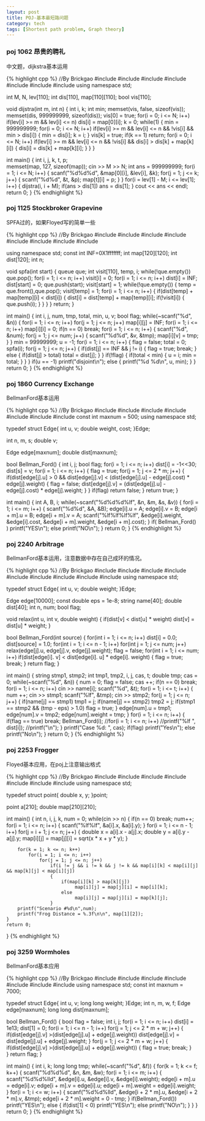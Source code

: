 ```yaml
---
layout: post
title: POJ-基本最短路问题
category: tech
tags: [Shortest path problem, Graph theory]
---
```


### poj 1062 昂贵的聘礼

中文题，dijkstra基本运用

{% highlight cpp %}
//By Brickgao
#include <iostream>
#include <cstdio>
#include <cstring>
#include <cmath>
#include <cstdlib>
#include <algorithm>
#include <vector>
using namespace std;

int M, N, lev[110];
int dis[110], map[110][110];
bool vis[110];

void dijstra(int m, int n)
{
    int i, k;
    int min;
    memset(vis, false, sizeof(vis));
    memset(dis, 999999999, sizeof(dis));
    vis[0] = true;
    for(i = 0; i <= N; i++)
        if(lev[i] >= m && lev[i] <= n)
            dis[i] = map[0][i];
    k = 0;
    while(1)
    {
        min = 999999999;
        for(i = 0; i <= N; i++)
            if(lev[i] >= m && lev[i] <= n && !vis[i] && min > dis[i])
            {
                min = dis[i];
                k = i;
            }
        vis[k] = true;
        if(k == 1)
            return;
        for(i = 0; i <= N; i++)
            if(lev[i] >= m && lev[i] <= n && !vis[i] && dis[i] > dis[k] + map[k][i])
            {
                dis[i] = dis[k] + map[k][i];
            }
    }
}

int main()
{
    int i, j, k, t, p;                                                                                                                                          
    memset(map, 127, sizeof(map));
    cin >> M >> N;
    int ans = 999999999;
    for(i = 1; i <= N; i++)
    {
        scanf("%d%d%d", &map[0][i], &lev[i], &k);
        for(j = 1; j <= k; j++)
        {
            scanf("%d%d", &t, &p);
            map[t][i] = p;
        }
    }
    for(i = lev[1] - M; i <= lev[1]; i++)
    {
        dijstra(i, i + M);
        if(ans > dis[1])
            ans = dis[1];
    }
    cout << ans << endl;
    return 0;
}
{% endhighlight %}

### poj 1125 Stockbroker Grapevine

SPFA过的，如果Floyed写的简单一些

{% highlight cpp %}
//By Brickgao
#include <iostream>
#include <cstdio>
#include <cstring>
#include <cmath>
#include <cstdlib>
#include <algorithm>
#include <vector>
#include <queue>

using namespace std;
const int INF=0X1fffffff;
int map[120][120];
int dist[120];
int n;

void spfa(int start)
{
	queue <int> que;
	int visit[110], temp, i;
	while(!que.empty())
		que.pop();
	for(i = 1; i <= n; i++) visit[i] = 0;
	for(i = 1; i <= n; i++)
		dist[i] = INF;
	dist[start] = 0;
	que.push(start);
	visit[start] = 1;
	while(!que.empty())
	{
		temp = que.front(),que.pop();
		visit[temp] = 1;
		for(i = 1; i <= n; i++)
		{
			if(dist[temp] + map[temp][i] < dist[i])
			{
				dist[i] = dist[temp] + map[temp][i];
				if(!visit[i])
				{
					que.push(i);
				}
			}
		}
	}
	return;
}

int main()
{
	int i, j, num, tmp, total, min, u, v;
	bool flag;
	while(~scanf("%d", &n))
	{
		for(i = 1; i <= n; i++)
			for(j = 1; j <= n; j++)
				map[i][j] = INF;
		for(i = 1; i <= n; i++)
			map[i][i] = 0;
		if(n == 0) break;
		for(i = 1; i <= n; i++)
		{
			scanf("%d", &num);
			for(j = 1; j <= num; j++)
			{
				scanf("%d%d", &v, &tmp);
				map[i][v] = tmp;
			}
		}
		min = 99999999;
		u = -1;
		for(i = 1; i <= n; i++)
		{
			flag = false;
			total = 0;
			spfa(i);
			for(j = 1; j <= n; j++)
			{
				if(dist[j] == INF && j != i)
				{
					flag = true;
					break;
				}
				else
				{
					if(dist[j] > total)
						total = dist[j];
				}
			}
			if(!flag)
			{
				if(total < min)
				{
					u = i;
					min = total;
				}
			}
		}
		if(u == -1) printf("disjoint\n");
		else
		{
			printf("%d %d\n", u, min);
		}
	}
    return 0;
}
{% endhighlight %}

### poj 1860 Currency Exchange

BellmanFord基本运用

{% highlight cpp %}
//By Brickgao
#include <iostream>
#include <cstdio>
#include <cstring>
#include <cmath>
#include <cstdlib>
#include <algorithm>
#include <vector>
const int maxnum = 500;
using namespace std;

typedef struct Edge{
	int u, v;
	double weight, cost;
}Edge;

int n, m, s;
double v;

Edge edge[maxnum];
double dist[maxnum];

bool Bellman_Ford()
{
	int i, j;
	bool flag;
	for(i = 1; i <= n; i++)
		dist[i] = -1<<30;
	dist[s] = v;
	for(i = 1; i <= n; i++)
	{
	    flag = true;
		for(j = 1; j <= 2 * m; j++)
		{
		    if(dist[edge[j].u] > 0 && dist[edge[j].v] < (dist[edge[j].u] - edge[j].cost) * edge[j].weight)
		    {
                flag = false;
                dist[edge[j].v] = (dist[edge[j].u] - edge[j].cost) * edge[j].weight;
		    }
		}
		if(flag)   return false;
	}
    return true;
}

int main()
{
	int A, B, i;
	while(~scanf("%d%d%d%lf", &n, &m, &s, &v))
	{
		for(i = 1; i <= m; i++)
		{
		    scanf("%d%d", &A, &B);
			edge[i].u = A; edge[i].v = B;
			edge[i + m].u = B; edge[i + m].v = A;
			scanf("%lf%lf%lf%lf", &edge[i].weight, &edge[i].cost, &edge[i + m].weight, &edge[i + m].cost);
		}
		if( Bellman_Ford() ) printf("YES\n");
		else
            printf("NO\n");
    }
    return 0;
}
{% endhighlight %}

### poj 2240 Arbitrage

BellmanFord基本运用，注意数据中存在自己成环的情况。

{% highlight cpp %}
//By Brickgao
#include <iostream>
#include <cstdio>
#include <cstring>
#include <cmath>
#include <cstdlib>
#include <algorithm>
#include <vector>
#include <string>
#include <queue>
using namespace std;

typedef struct Edge{
	int u, v;
	double weight;
}Edge;

Edge edge[10000];
const double eps = 1e-8;
string name[40];
double dist[40];
int n, num;
bool flag;

void relax(int u, int v, double weight)
{
	if(dist[v] < dist[u] * weight)
		dist[v] = dist[u] * weight;
}

bool Bellman_Ford(int source)
{
	for(int i = 1; i <= n; i++)
		dist[i] = 0.0;
    dist[source] = 1.0;
	for(int i = 1; i <= n - 1; i++)
		for(int j = 1; j <= num; j++)
			relax(edge[j].u, edge[j].v, edge[j].weight);
	flag = false;
	for(int i = 1; i <= num; i++)
		if(dist[edge[i]. v] < dist[edge[i]. u] * edge[i]. weight)
		{
			flag = true;
			break;
		}
	return flag;
}

int main()
{
	string stmp1, stmp2;
	int tmp1, tmp2, i, j, cas, t;
	double tmp;
	cas = 0;
	while(~scanf("%d", &n))
	{
		num = 0;
		flag = false;
		cas ++;
		if(n == 0) break;
		for(i = 1; i <= n; i++)
			cin >> name[i];
		scanf("%d", &t);
		for(i = 1; i <= t; i++)
		{
			num ++;
			cin >> stmp1;
			scanf("%lf", &tmp);
			cin >> stmp2;
			for(j = 1; j <= n; j++)
			{
				if(name[j] == stmp1) tmp1 = j;
				if(name[j] == stmp2) tmp2 = j;
				if(stmp1 == stmp2 && (tmp - eps) > 1.0) flag = true;
			}
		    edge[num].u = tmp1;
			edge[num].v = tmp2;
			edge[num].weight = tmp;
		}
		for(i = 1; i <= n; i++)
		{
			if(flag == true) break;
			Bellman_Ford(i);
			//for(i = 1; i <= n; i++)
				//printf("%lf ", dist[i]);
		    //printf("\n");
		}
		printf("Case %d: ", cas);
		if(flag) printf("Yes\n");
		else printf("No\n");
	}
    return 0;
}
{% endhighlight %}

### poj 2253 Frogger

Floyed基本应用，在poj上注意输出格式

{% highlight cpp %}
//By Brickgao
#include <iostream>
#include <cstdio>
#include <cstring>
#include <cmath>
#include <cstdlib>
#include <algorithm>
#include <vector>
using namespace std;

typedef struct point{
   double x, y;
}point;

point a[210];
double map[210][210];

int main()
{
	int n, i, j, k, num = 0;
	while(cin >> n)
	{
		if(n == 0) break;
		num++;
		for(i = 1; i <= n; i++)
		{
			scanf("%lf%lf", &a[i].x, &a[i].y);
		}
		for(i = 1; i <= n - 1; i++)
			for(j = i + 1; j <= n; j++)
			{
				double x = a[i].x - a[j].x;
				double y = a[i].y - a[j].y;
				map[i][j] = map[j][i] = sqrt(x * x + y * y);
			}

		for(k = 1; k <= n; k++)
			for(i = 1; i <= n; i++)
				for(j = 1; j <= n; j++)
				    if(i != j && i != k && j != k && map[i][k] < map[i][j] && map[k][j] < map[i][j])
					{	
						if(map[i][k] > map[k][j])
						     map[i][j] = map[j][i] = map[i][k];
						else
							 map[i][j] = map[j][i] = map[k][j];
					}
		printf("Scenario #%d\n",num);
		printf("Frog Distance = %.3f\n\n", map[1][2]);
	}
    return 0;
}
{% endhighlight %}

### poj 3259 Wormholes

BellmanFord基本应用

{% highlight cpp %}
//By Brickgao
#include <iostream>
#include <cstdio>
#include <cstring>
#include <cmath>
#include <cstdlib>
#include <algorithm>
#include <vector>
using namespace std;
const int maxnum = 7000;

typedef struct Edge{
	int u, v;
	long long weight;
}Edge;
int n, m, w, f;
Edge edge[maxnum];
long long dist[maxnum];

bool Bellman_Ford()
{
	bool flag = false;
	int i, j;
	for(i = 1; i <= n; i++)
		dist[i] = 1e13;
	dist[1] = 0;
	for(i = 1; i <= n - 1; i++)
		for(j = 1; j <= 2 * m + w; j++)
		{
			if(dist[edge[j].v] >(dist[edge[j].u] + edge[j].weight))
				dist[edge[j].v] = dist[edge[j].u] + edge[j].weight;
		}
	for(j = 1; j <= 2 * m + w; j++)
	{
		if(dist[edge[j].v] >(dist[edge[j].u] + edge[j].weight))
		{
			flag = true;
			break;
		}	
	}
	return flag;
}


int main()
{
	int i, k;
	long long tmp;
	while(~scanf("%d", &f))
	{
		for(k = 1; k <= f; k++)
		{
			scanf("%d%d%d", &n, &m, &w);
			for(i = 1; i <= m; i++)
			{
				scanf("%d%d%lld", &edge[i].u, &edge[i].v, &edge[i].weight);
				edge[i + m].u = edge[i].v;
				edge[i + m].v = edge[i].u;
				edge[i + m].weight = edge[i].weight;
			}
			for(i = 1; i <= w; i++)
			{
				scanf("%d%d%lld", &edge[i + 2 * m].u, &edge[i + 2 * m].v, &tmp);
				edge[i + 2 * m].weight = 0 - tmp;
			}
			if(Bellman_Ford()) printf("YES\n");
			else
				{
					if(dist[1] < 0) printf("YES\n");
					else printf("NO\n");
				}
		}
	}
    return 0;
}
{% endhighlight %}

